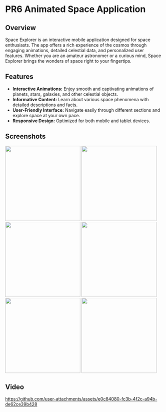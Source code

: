 # PR6 Animated Space Application

## Overview

Space Explorer is an interactive mobile application designed for space enthusiasts. The app offers a rich experience of the cosmos through engaging animations, detailed celestial data, and personalized user features. Whether you are an amateur astronomer or a curious mind, Space Explorer brings the wonders of space right to your fingertips.

## Features

- **Interactive Animations:** Enjoy smooth and captivating animations of planets, stars, galaxies, and other celestial objects.
- **Informative Content:** Learn about various space phenomena with detailed descriptions and facts.
- **User-Friendly Interface:** Navigate easily through different sections and explore space at your own pace.
- **Responsive Design:** Optimized for both mobile and tablet devices.


## Screenshots
 <img src='https://github.com/user-attachments/assets/1651a599-4c54-49b4-b507-51863a2cb2ac' width=240>
  <img src='https://github.com/user-attachments/assets/b8a95223-d188-44eb-be4a-3c44e55bbc57' width=240>
<img src='https://github.com/user-attachments/assets/a3a58ba4-c096-4f6e-a941-09c81605085e' width=240>
<img src='https://github.com/user-attachments/assets/b081050a-b161-46aa-b2ed-e74dad27fa15' width=240>
<img src='https://github.com/user-attachments/assets/29c9b59d-d14e-4199-a783-5296bb54d987' width=240>
<img src='https://github.com/user-attachments/assets/ec8e54a7-fcc5-4a1e-96a2-ae5abe06c186' width=240>

## Video

https://github.com/user-attachments/assets/e0c84080-fc3b-4f2c-a94b-de62ce39b428






